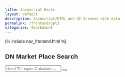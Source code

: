 ```yaml
---
title: Javascript Hacks 
layout: default
description: Javascript/HTML and UI Screens with data
permalink: /frontend/opt1
categories: [markdown]
---
```



{% include nav_frontend.html %}


<html>
<head>
<meta name="viewport" content="width=device-width, initial-scale=1">
<link rel="stylesheet" href="https://cdnjs.cloudflare.com/ajax/libs/font-awesome/4.7.0/css/font-awesome.min.css">
<style>
body {
  font-family: Arial;
}

* {
  box-sizing: border-box;
}

form.searchBar input[type=text] {
  padding: 10px;
  border: 1px solid grey;
  float: left;
  width: 80%;
  height: 74px;

    font-family: 'Poppins';
    font-style: italic;
    font-weight: 400;
    font-size: 20px;
    line-height: 68px;

    background: #FFF9F9;
    border-radius: 100px;
    color: #9C9C9C;
}

form.searchBar button {
  float: left;
  width: 20%;
  padding: 10px;
  width: 64px;
  height: 74px;
  border: 1px solid grey;
  background: url(image.png);
  background: #FFF9F9;
  border-radius: 100px;
  cursor: pointer;
}

form.searchBar button:hover {
  background: #0b7dda;
}

form.searchBar::after {
  content: "";
  clear: both;
  display: table;
}

h2 {
    background-color: black;
    color: white;
    font-family: 'Poppins';
    font-style: normal;
    font-weight: 700;
    font-size: 20px;
    line-height: 68px;
}

body {
  background-color: black;
}
</style>
</head>
<body>

<h2>DN Market Place Search</h2>

<form class="searchBar" action="https://www.google.com/search" target="_blank">
  <input type="text" placeholder="Used TI Inspire Calculator..." name="q">
  <button type="submit"><i class="fa fa-search"></i></button>
</form>


</body>
</html> 
